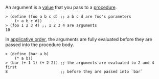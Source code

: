 An argument is a [value](wiki:value) that you pass to a [procedure](wiki:procedure).

    > (define (foo a b c d) ;; a b c d are foo's parameters
        (+ a b c d))
    > (foo 1 2 3 4) ;; 1 2 3 4 are arguments
    10

In [applicative order](wiki:applicative-order), the arguments are fully evaluated before they are passed into the procedure body.

    > (define (bar a b)
        (* a b))
    > (bar (+ 1 1) (+ 2 2)) ;; the arguments are evaluated to 2 and 4 first
    8                       ;; before they are passed into `bar`

